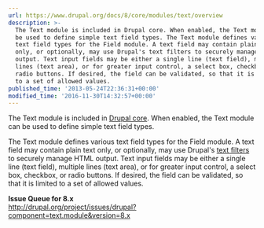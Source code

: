 ```yaml
---
url: https://www.drupal.org/docs/8/core/modules/text/overview
description: >-
  The Text module is included in Drupal core. When enabled, the Text module can
  be used to define simple text field types. The Text module defines various
  text field types for the Field module. A text field may contain plain text
  only, or optionally, may use Drupal's text filters to securely manage HTML
  output. Text input fields may be either a single line (text field), multiple
  lines (text area), or for greater input control, a select box, checkbox, or
  radio buttons. If desired, the field can be validated, so that it is limited
  to a set of allowed values.
published_time: '2013-05-24T22:36:31+00:00'
modified_time: '2016-11-30T14:32:57+00:00'
---
```

The Text module is included in [Drupal core](/node/3060). When enabled, the Text module can be used to define simple text field types.

The Text module defines various text field types for the Field module. A text field may contain plain text only, or optionally, may use Drupal's [text filters](@filter-help) to securely manage HTML output. Text input fields may be either a single line (text field), multiple lines (text area), or for greater input control, a select box, checkbox, or radio buttons. If desired, the field can be validated, so that it is limited to a set of allowed values.

**Issue Queue for 8.x**  
<http://drupal.org/project/issues/drupal?component=text.module&version=8.x>